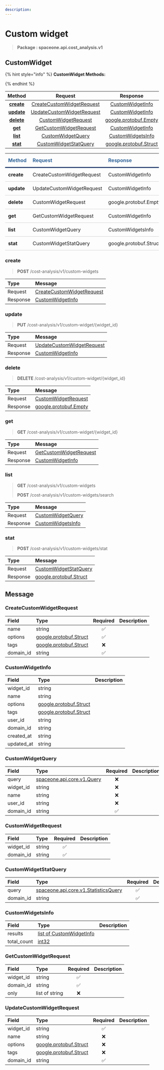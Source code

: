 ```yaml
---
description:  
---
```

# Custom widget

>  **Package : spaceone.api.cost_analysis.v1**

## CustomWidget

{% hint style="info" %}
**CustomWidget Methods:**

{%  endhint %}


| Method | Request | Response | Description |
| :-----: | :--------: | :--------: | :-------------------- |
| [**create**](custom-widget.md#create)|   [CreateCustomWidgetRequest](custom-widget.md#createcustomwidgetrequest) |   [CustomWidgetInfo](custom-widget.md#customwidgetinfo) |  |
| [**update**](custom-widget.md#update)|   [UpdateCustomWidgetRequest](custom-widget.md#updatecustomwidgetrequest) |   [CustomWidgetInfo](custom-widget.md#customwidgetinfo) |  |
| [**delete**](custom-widget.md#delete)|   [CustomWidgetRequest](custom-widget.md#customwidgetrequest) |  [google.protobuf.Empty](https://github.com/protocolbuffers/protobuf/blob/master/src/google/protobuf/empty.proto)|  |
| [**get**](custom-widget.md#get)|   [GetCustomWidgetRequest](custom-widget.md#getcustomwidgetrequest) |   [CustomWidgetInfo](custom-widget.md#customwidgetinfo) |  |
| [**list**](custom-widget.md#list)|   [CustomWidgetQuery](custom-widget.md#customwidgetquery) |   [CustomWidgetsInfo](custom-widget.md#customwidgetsinfo) |  |
| [**stat**](custom-widget.md#stat)|   [CustomWidgetStatQuery](custom-widget.md#customwidgetstatquery) |  [google.protobuf.Struct](https://github.com/protocolbuffers/protobuf/blob/master/src/google/protobuf/struct.proto)|  |TEST

<table style="border-collapse: collapse; text-align: left; line-height: 1.5;">
    <thead>
    <tr>
      <th scope="cols" style="padding: 10px; font-weight: bold; vertical-align: top; color: #369; border-bottom: 3px solid #036;">Method</th>
      <th scope="cols" style="padding: 10px; font-weight: bold; vertical-align: top; color: #369; border-bottom: 3px solid #036;">Request</th>
      <th scope="cols" style="padding: 10px; font-weight: bold; vertical-align: top; color: #369; border-bottom: 3px solid #036;">Response</th>
      <th scope="cols" style="padding: 10px; font-weight: bold; vertical-align: top; color: #369; border-bottom: 3px solid #036;">Description</th>
    </tr>
    </thead>
    <tbody>
    <tr>
      <th scope="row" style="width: 80px; padding: 10px; font-weight: bold; vertical-align: top; border-bottom: 1px solid #ccc;">create</th>
      <td style="width: 150px; padding: 10px; vertical-align: top; border-bottom: 1px solid #ccc;">   CreateCustomWidgetRequest </td>
      <td style="width: 150px; padding: 10px; vertical-align: top; border-bottom: 1px solid #ccc;">   CustomWidgetInfo </td>
      <td style="width: 400px; padding: 10px; vertical-align: top; border-bottom: 1px solid #ccc;"></td>
    </tr>
    <tr>
      <th scope="row" style="width: 80px; padding: 10px; font-weight: bold; vertical-align: top; border-bottom: 1px solid #ccc;">update</th>
      <td style="width: 150px; padding: 10px; vertical-align: top; border-bottom: 1px solid #ccc;">   UpdateCustomWidgetRequest </td>
      <td style="width: 150px; padding: 10px; vertical-align: top; border-bottom: 1px solid #ccc;">   CustomWidgetInfo </td>
      <td style="width: 400px; padding: 10px; vertical-align: top; border-bottom: 1px solid #ccc;"></td>
    </tr>
    <tr>
      <th scope="row" style="width: 80px; padding: 10px; font-weight: bold; vertical-align: top; border-bottom: 1px solid #ccc;">delete</th>
      <td style="width: 150px; padding: 10px; vertical-align: top; border-bottom: 1px solid #ccc;">   CustomWidgetRequest </td>
      <td style="width: 150px; padding: 10px; vertical-align: top; border-bottom: 1px solid #ccc;">   google.protobuf.Empty </td>
      <td style="width: 400px; padding: 10px; vertical-align: top; border-bottom: 1px solid #ccc;"></td>
    </tr>
    <tr>
      <th scope="row" style="width: 80px; padding: 10px; font-weight: bold; vertical-align: top; border-bottom: 1px solid #ccc;">get</th>
      <td style="width: 150px; padding: 10px; vertical-align: top; border-bottom: 1px solid #ccc;">   GetCustomWidgetRequest </td>
      <td style="width: 150px; padding: 10px; vertical-align: top; border-bottom: 1px solid #ccc;">   CustomWidgetInfo </td>
      <td style="width: 400px; padding: 10px; vertical-align: top; border-bottom: 1px solid #ccc;"></td>
    </tr>
    <tr>
      <th scope="row" style="width: 80px; padding: 10px; font-weight: bold; vertical-align: top; border-bottom: 1px solid #ccc;">list</th>
      <td style="width: 150px; padding: 10px; vertical-align: top; border-bottom: 1px solid #ccc;">   CustomWidgetQuery </td>
      <td style="width: 150px; padding: 10px; vertical-align: top; border-bottom: 1px solid #ccc;">   CustomWidgetsInfo </td>
      <td style="width: 400px; padding: 10px; vertical-align: top; border-bottom: 1px solid #ccc;"></td>
    </tr>
    <tr>
      <th scope="row" style="width: 80px; padding: 10px; font-weight: bold; vertical-align: top; border-bottom: 1px solid #ccc;">stat</th>
      <td style="width: 150px; padding: 10px; vertical-align: top; border-bottom: 1px solid #ccc;">   CustomWidgetStatQuery </td>
      <td style="width: 150px; padding: 10px; vertical-align: top; border-bottom: 1px solid #ccc;">   google.protobuf.Struct </td>
      <td style="width: 400px; padding: 10px; vertical-align: top; border-bottom: 1px solid #ccc;"></td>
    </tr></tbody>
</table> 
 

 
### create
> **POST** /cost-analysis/v1/custom-widgets
>


| Type | Message |
| :--- | :--- |
| Request | [CreateCustomWidgetRequest](custom-widget.md#createcustomwidgetrequest) |
| Response |  [CustomWidgetInfo](custom-widget.md#customwidgetinfo)  |
 
 

 
### update
> **PUT** /cost-analysis/v1/custom-widget/{widget_id}
>


| Type | Message |
| :--- | :--- |
| Request | [UpdateCustomWidgetRequest](custom-widget.md#updatecustomwidgetrequest) |
| Response |  [CustomWidgetInfo](custom-widget.md#customwidgetinfo)  |
 
 

 
### delete
> **DELETE** /cost-analysis/v1/custom-widget/{widget_id}
>


| Type | Message |
| :--- | :--- |
| Request | [CustomWidgetRequest](custom-widget.md#customwidgetrequest) |
| Response | [google.protobuf.Empty](https://github.com/protocolbuffers/protobuf/blob/master/src/google/protobuf/empty.proto) |
 
 

 
### get
> **GET** /cost-analysis/v1/custom-widget/{widget_id}
>


| Type | Message |
| :--- | :--- |
| Request | [GetCustomWidgetRequest](custom-widget.md#getcustomwidgetrequest) |
| Response |  [CustomWidgetInfo](custom-widget.md#customwidgetinfo)  |
 
 

 
### list
> **GET** /cost-analysis/v1/custom-widgets
>
> **POST** /cost-analysis/v1/custom-widgets/search



| Type | Message |
| :--- | :--- |
| Request | [CustomWidgetQuery](custom-widget.md#customwidgetquery) |
| Response |  [CustomWidgetsInfo](custom-widget.md#customwidgetsinfo)  |
 
 

 
### stat
> **POST** /cost-analysis/v1/custom-widgets/stat
>


| Type | Message |
| :--- | :--- |
| Request | [CustomWidgetStatQuery](custom-widget.md#customwidgetstatquery) |
| Response | [google.protobuf.Struct](https://github.com/protocolbuffers/protobuf/blob/master/src/google/protobuf/struct.proto) |


## 

## Message

### CreateCustomWidgetRequest
| Field | Type | Required | Description |
| :--- | :--- | :---: | :--- |
| name |string|✅| |
| options |[google.protobuf.Struct](https://github.com/protocolbuffers/protobuf/blob/master/src/google/protobuf/struct.proto)|✅| |
| tags |[google.protobuf.Struct](https://github.com/protocolbuffers/protobuf/blob/master/src/google/protobuf/struct.proto)|❌| |
| domain_id |string|✅| |

### CustomWidgetInfo
| Field | Type |  Description |
| :--- | :--- | :--- |
| widget_id |string | |
| name |string | |
| options |[google.protobuf.Struct](https://github.com/protocolbuffers/protobuf/blob/master/src/google/protobuf/struct.proto) | |
| tags |[google.protobuf.Struct](https://github.com/protocolbuffers/protobuf/blob/master/src/google/protobuf/struct.proto) | |
| user_id |string | |
| domain_id |string | |
| created_at |string | |
| updated_at |string | |

### CustomWidgetQuery
| Field | Type | Required | Description |
| :--- | :--- | :---: | :--- |
| query |[spaceone.api.core.v1.Query](https://spaceone-dev.gitbook.io/api-reference/common-v1/search-query)|❌| |
| widget_id |string|❌| |
| name |string|❌| |
| user_id |string|❌| |
| domain_id |string|✅| |

### CustomWidgetRequest
| Field | Type | Required | Description |
| :--- | :--- | :---: | :--- |
| widget_id |string|✅| |
| domain_id |string|✅| |

### CustomWidgetStatQuery
| Field | Type | Required | Description |
| :--- | :--- | :---: | :--- |
| query |[spaceone.api.core.v1.StatisticsQuery](https://spaceone-dev.gitbook.io/api-reference/common-v1/statistics-query)|✅| |
| domain_id |string|✅| |

### CustomWidgetsInfo
| Field | Type |  Description |
| :--- | :--- | :--- |
| results |[list of CustomWidgetInfo](custom-widget.md#customwidgetinfo) | |
| total_count |[int32](https://github.com/protocolbuffers/protobuf/blob/master/src/google/protobuf/type.proto) | |

### GetCustomWidgetRequest
| Field | Type | Required | Description |
| :--- | :--- | :---: | :--- |
| widget_id |string|✅| |
| domain_id |string|✅| |
| only |list of string|❌| |

### UpdateCustomWidgetRequest
| Field | Type | Required | Description |
| :--- | :--- | :---: | :--- |
| widget_id |string|✅| |
| name |string|❌| |
| options |[google.protobuf.Struct](https://github.com/protocolbuffers/protobuf/blob/master/src/google/protobuf/struct.proto)|❌| |
| tags |[google.protobuf.Struct](https://github.com/protocolbuffers/protobuf/blob/master/src/google/protobuf/struct.proto)|❌| |
| domain_id |string|✅| |
